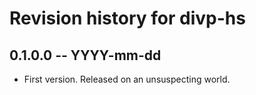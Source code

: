 # Revision history for divp-hs

## 0.1.0.0 -- YYYY-mm-dd

* First version. Released on an unsuspecting world.
